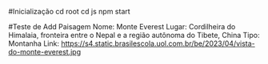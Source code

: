 #Inicialização
cd root
cd js
npm start

#Teste de Add Paisagem
Nome: Monte Everest
Lugar: Cordilheira do Himalaia, fronteira entre o Nepal e a região autônoma do Tibete, China
Tipo: Montanha
Link: https://s4.static.brasilescola.uol.com.br/be/2023/04/vista-do-monte-everest.jpg
